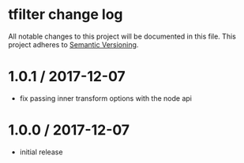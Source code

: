 # tfilter change log

All notable changes to this project will be documented in this file.
This project adheres to [Semantic Versioning](http://semver.org/).

# 1.0.1 / 2017-12-07

* fix passing inner transform options with the node api

# 1.0.0 / 2017-12-07

* initial release
